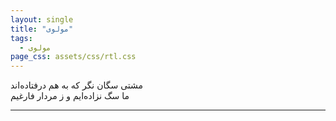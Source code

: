 ```yaml
---
layout: single
title: "مولوی"
tags:
  - مولوی
page_css: assets/css/rtl.css
---
```

مشتی سگان نگر که به هم درفتاده‌اند<br>
ما سگ نزاده‌ایم و ز مردار فارغیم

---
